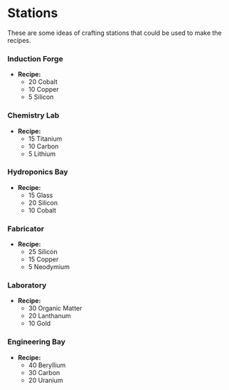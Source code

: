 # Stations

These are some ideas of crafting stations that could be used to make the recipes.

### Induction Forge

- **Recipe:**
  - 20 Cobalt
  - 10 Copper
  - 5 Silicon

### Chemistry Lab

- **Recipe:**
  - 15 Titanium
  - 10 Carbon
  - 5 Lithium

### Hydroponics Bay

- **Recipe:**
  - 15 Glass
  - 20 Silicon
  - 10 Cobalt

### Fabricator

- **Recipe:**
  - 25 Silicon
  - 15 Copper
  - 5 Neodymium

### Laboratory

- **Recipe:**
  - 30 Organic Matter
  - 20 Lanthanum
  - 10 Gold

### Engineering Bay

- **Recipe:**
  - 40 Beryllium
  - 30 Carbon
  - 20 Uranium
